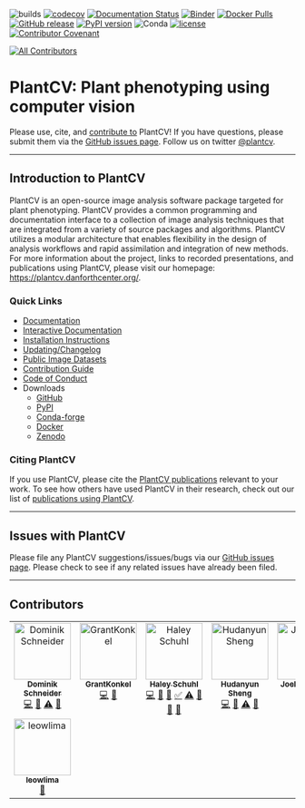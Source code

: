 ![builds](https://github.com/danforthcenter/plantcv/workflows/builds/badge.svg)
[![codecov](https://codecov.io/gh/danforthcenter/plantcv/branch/main/graph/badge.svg)](https://codecov.io/gh/danforthcenter/plantcv)
[![Documentation Status](http://readthedocs.org/projects/plantcv/badge/?version=latest)](http://plantcv.readthedocs.io/en/latest/?badge=latest)
[![Binder](https://mybinder.org/badge_logo.svg)](https://mybinder.org/v2/gh/danforthcenter/plantcv-binder.git/master?filepath=index.ipynb)
[![Docker Pulls](https://img.shields.io/docker/pulls/danforthcenter/plantcv.svg)](https://hub.docker.com/r/danforthcenter/plantcv/)
[![GitHub release](https://img.shields.io/github/release/danforthcenter/plantcv.svg)](https://github.com/danforthcenter/plantcv/releases)
[![PyPI version](https://badge.fury.io/py/plantcv.svg)](https://badge.fury.io/py/plantcv)
![Conda](https://img.shields.io/conda/v/conda-forge/plantcv)
[![license](https://img.shields.io/github/license/danforthcenter/plantcv.svg)](https://github.com/danforthcenter/plantcv/blob/main/LICENSE)
[![Contributor Covenant](https://img.shields.io/badge/Contributor%20Covenant-2.1-4baaaa.svg)](docs/CODE_OF_CONDUCT.md)
<!-- ALL-CONTRIBUTORS-BADGE:START - Do not remove or modify this section -->
[![All Contributors](https://img.shields.io/badge/all_contributors-8-orange.svg?style=flat-square)](#contributors-)
<!-- ALL-CONTRIBUTORS-BADGE:END -->

# PlantCV: Plant phenotyping using computer vision

Please use, cite, and [contribute to](http://plantcv.readthedocs.io/en/latest/CONTRIBUTING/) PlantCV!
If you have questions, please submit them via the
[GitHub issues page](https://github.com/danforthcenter/plantcv/issues).
Follow us on twitter [@plantcv](https://twitter.com/plantcv).

***

## Introduction to PlantCV

PlantCV is an open-source image analysis software package targeted for plant phenotyping. PlantCV provides a common
programming and documentation interface to a collection of image analysis techniques that are integrated from a variety
of source packages and algorithms. PlantCV utilizes a modular architecture that enables flexibility in the design of
analysis workflows and rapid assimilation and integration of new methods. For more information about the project,
links to recorded presentations, and publications using PlantCV, please visit our homepage: 
<https://plantcv.danforthcenter.org/>.

### Quick Links

* [Documentation](http://plantcv.readthedocs.io/)
* [Interactive Documentation](https://mybinder.org/v2/gh/danforthcenter/plantcv-binder.git/master?filepath=index.ipynb)
* [Installation Instructions](https://plantcv.readthedocs.io/en/stable/installation/)
* [Updating/Changelog](https://plantcv.readthedocs.io/en/stable/updating/)
* [Public Image Datasets](http://plantcv.danforthcenter.org/pages/data.html)
* [Contribution Guide](https://plantcv.readthedocs.io/en/stable/CONTRIBUTING/)
* [Code of Conduct](https://plantcv.readthedocs.io/en/stable/CODE_OF_CONDUCT/)
* Downloads
  * [GitHub](https://github.com/danforthcenter/plantcv)
  * [PyPI](https://pypi.org/project/plantcv/)
  * [Conda-forge](https://anaconda.org/conda-forge/plantcv)
  * [Docker](https://hub.docker.com/r/danforthcenter/plantcv)
  * [Zenodo](https://doi.org/10.5281/zenodo.595522)

### Citing PlantCV

If you use PlantCV, please cite the [PlantCV publications](https://plantcv.danforthcenter.org/#plantcv-publications)
relevant to your work. To see how others have used PlantCV in their research, check out our list of 
[publications using PlantCV](https://plantcv.danforthcenter.org/#publications-using-plantcv).

***

## Issues with PlantCV

Please file any PlantCV suggestions/issues/bugs via our 
[GitHub issues page](https://github.com/danforthcenter/plantcv/issues). Please check to see if any related 
issues have already been filed.

***

## Contributors

<!-- ALL-CONTRIBUTORS-LIST:START - Do not remove or modify this section -->
<!-- prettier-ignore-start -->
<!-- markdownlint-disable -->
<table>
  <tbody>
    <tr>
      <td align="center" valign="top" width="14.28%"><a href="https://data-folks.masto.host/@dschneiderch"><img src="https://avatars.githubusercontent.com/u/7461221?v=4?s=100" width="100px;" alt="Dominik Schneider"/><br /><sub><b>Dominik Schneider</b></sub></a><br /><a href="https://github.com/danforthcenter/plantcv/commits?author=dschneiderch" title="Code">💻</a> <a href="https://github.com/danforthcenter/plantcv/commits?author=dschneiderch" title="Documentation">📖</a> <a href="https://github.com/danforthcenter/plantcv/commits?author=dschneiderch" title="Tests">⚠️</a> <a href="#ideas-dschneiderch" title="Ideas, Planning, & Feedback">🤔</a></td>
      <td align="center" valign="top" width="14.28%"><a href="https://github.com/GrantKonkel"><img src="https://avatars.githubusercontent.com/u/78433847?v=4?s=100" width="100px;" alt="GrantKonkel"/><br /><sub><b>GrantKonkel</b></sub></a><br /><a href="https://github.com/danforthcenter/plantcv/commits?author=GrantKonkel" title="Code">💻</a> <a href="https://github.com/danforthcenter/plantcv/commits?author=GrantKonkel" title="Documentation">📖</a></td>
      <td align="center" valign="top" width="14.28%"><a href="https://github.com/HaleySchuhl"><img src="https://avatars.githubusercontent.com/u/44006936?v=4?s=100" width="100px;" alt="Haley Schuhl"/><br /><sub><b>Haley Schuhl</b></sub></a><br /><a href="https://github.com/danforthcenter/plantcv/commits?author=HaleySchuhl" title="Code">💻</a> <a href="https://github.com/danforthcenter/plantcv/commits?author=HaleySchuhl" title="Documentation">📖</a> <a href="#maintenance-HaleySchuhl" title="Maintenance">🚧</a> <a href="#tutorial-HaleySchuhl" title="Tutorials">✅</a> <a href="https://github.com/danforthcenter/plantcv/commits?author=HaleySchuhl" title="Tests">⚠️</a> <a href="#talk-HaleySchuhl" title="Talks">📢</a> <a href="#ideas-HaleySchuhl" title="Ideas, Planning, & Feedback">🤔</a> <a href="#question-HaleySchuhl" title="Answering Questions">💬</a></td>
      <td align="center" valign="top" width="14.28%"><a href="https://github.com/DannieSheng"><img src="https://avatars.githubusercontent.com/u/28633120?v=4?s=100" width="100px;" alt="Hudanyun Sheng"/><br /><sub><b>Hudanyun Sheng</b></sub></a><br /><a href="https://github.com/danforthcenter/plantcv/commits?author=DannieSheng" title="Code">💻</a> <a href="https://github.com/danforthcenter/plantcv/commits?author=DannieSheng" title="Documentation">📖</a> <a href="https://github.com/danforthcenter/plantcv/commits?author=DannieSheng" title="Tests">⚠️</a> <a href="#ideas-DannieSheng" title="Ideas, Planning, & Feedback">🤔</a></td>
      <td align="center" valign="top" width="14.28%"><a href="https://github.com/JoeDuenwald"><img src="https://avatars.githubusercontent.com/u/101900627?v=4?s=100" width="100px;" alt="JoeDuenwald"/><br /><sub><b>JoeDuenwald</b></sub></a><br /><a href="https://github.com/danforthcenter/plantcv/commits?author=JoeDuenwald" title="Documentation">📖</a></td>
      <td align="center" valign="top" width="14.28%"><a href="http://gehan-lab.org"><img src="https://avatars.githubusercontent.com/u/6978303?v=4?s=100" width="100px;" alt="Malia Gehan"/><br /><sub><b>Malia Gehan</b></sub></a><br /><a href="#projectManagement-maliagehan" title="Project Management">📆</a> <a href="https://github.com/danforthcenter/plantcv/commits?author=maliagehan" title="Code">💻</a> <a href="https://github.com/danforthcenter/plantcv/commits?author=maliagehan" title="Documentation">📖</a> <a href="#fundingFinding-maliagehan" title="Funding Finding">🔍</a> <a href="#mentoring-maliagehan" title="Mentoring">🧑‍🏫</a></td>
      <td align="center" valign="top" width="14.28%"><a href="https://github.com/bganglia"><img src="https://avatars.githubusercontent.com/u/48276939?v=4?s=100" width="100px;" alt="bganglia"/><br /><sub><b>bganglia</b></sub></a><br /><a href="https://github.com/danforthcenter/plantcv/commits?author=bganglia" title="Code">💻</a> <a href="https://github.com/danforthcenter/plantcv/commits?author=bganglia" title="Documentation">📖</a> <a href="https://github.com/danforthcenter/plantcv/commits?author=bganglia" title="Tests">⚠️</a></td>
    </tr>
    <tr>
      <td align="center" valign="top" width="14.28%"><a href="https://github.com/leowlima"><img src="https://avatars.githubusercontent.com/u/123584304?v=4?s=100" width="100px;" alt="leowlima"/><br /><sub><b>leowlima</b></sub></a><br /><a href="https://github.com/danforthcenter/plantcv/commits?author=leowlima" title="Documentation">📖</a></td>
    </tr>
  </tbody>
</table>

<!-- markdownlint-restore -->
<!-- prettier-ignore-end -->

<!-- ALL-CONTRIBUTORS-LIST:END -->
<!-- prettier-ignore-start -->
<!-- markdownlint-disable -->

<!-- markdownlint-restore -->
<!-- prettier-ignore-end -->

<!-- ALL-CONTRIBUTORS-LIST:END -->
